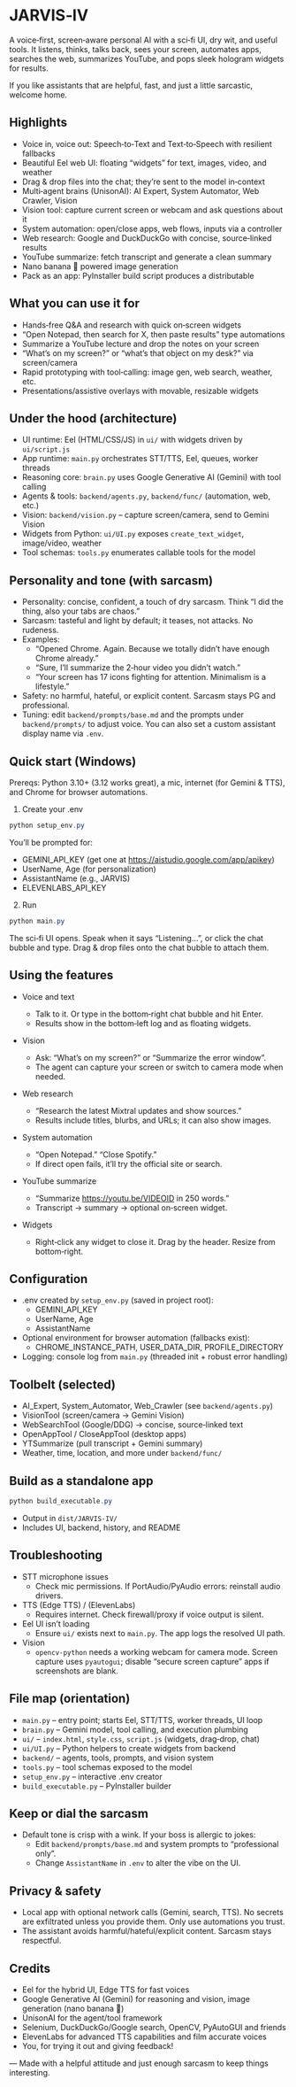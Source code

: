# JARVIS‑IV

A voice‑first, screen‑aware personal AI with a sci‑fi UI, dry wit, and useful tools. It listens, thinks, talks back, sees your screen, automates apps, searches the web, summarizes YouTube, and pops sleek hologram widgets for results.

If you like assistants that are helpful, fast, and just a little sarcastic, welcome home.


## Highlights

- Voice in, voice out: Speech‑to‑Text and Text‑to‑Speech with resilient fallbacks
- Beautiful Eel web UI: floating “widgets” for text, images, video, and weather
- Drag & drop files into the chat; they’re sent to the model in‑context
- Multi‑agent brains (UnisonAI): AI Expert, System Automator, Web Crawler, Vision
- Vision tool: capture current screen or webcam and ask questions about it
- System automation: open/close apps, web flows, inputs via a controller
- Web research: Google and DuckDuckGo with concise, source‑linked results
- YouTube summarize: fetch transcript and generate a clean summary
- Nano banana 🍌 powered image generation
- Pack as an app: PyInstaller build script produces a distributable


## What you can use it for

- Hands‑free Q&A and research with quick on‑screen widgets
- “Open Notepad, then search for X, then paste results” type automations
- Summarize a YouTube lecture and drop the notes on your screen
- “What’s on my screen?” or “what’s that object on my desk?” via screen/camera
- Rapid prototyping with tool‑calling: image gen, web search, weather, etc.
- Presentations/assistive overlays with movable, resizable widgets


## Under the hood (architecture)

- UI runtime: Eel (HTML/CSS/JS) in `ui/` with widgets driven by `ui/script.js`
- App runtime: `main.py` orchestrates STT/TTS, Eel, queues, worker threads
- Reasoning core: `brain.py` uses Google Generative AI (Gemini) with tool calling
- Agents & tools: `backend/agents.py`, `backend/func/` (automation, web, etc.)
- Vision: `backend/vision.py` – capture screen/camera, send to Gemini Vision
- Widgets from Python: `ui/UI.py` exposes `create_text_widget`, image/video, weather
- Tool schemas: `tools.py` enumerates callable tools for the model


## Personality and tone (with sarcasm)

- Personality: concise, confident, a touch of dry sarcasm. Think “I did the thing, also your tabs are chaos.”
- Sarcasm: tasteful and light by default; it teases, not attacks. No rudeness.
- Examples:
  - “Opened Chrome. Again. Because we totally didn’t have enough Chrome already.”
  - “Sure, I’ll summarize the 2‑hour video you didn’t watch.”
  - “Your screen has 17 icons fighting for attention. Minimalism is a lifestyle.”
- Safety: no harmful, hateful, or explicit content. Sarcasm stays PG and professional.
- Tuning: edit `backend/prompts/base.md` and the prompts under `backend/prompts/` to adjust voice. You can also set a custom assistant display name via `.env`.


## Quick start (Windows)

Prereqs: Python 3.10+ (3.12 works great), a mic, internet (for Gemini & TTS), and Chrome for browser automations.
1) Create your .env

```powershell
python setup_env.py
```

You’ll be prompted for:
- GEMINI_API_KEY (get one at https://aistudio.google.com/app/apikey)
- UserName, Age (for personalization)
- AssistantName (e.g., JARVIS)
- ELEVENLABS_API_KEY

2) Run

```powershell
python main.py
```

The sci‑fi UI opens. Speak when it says “Listening…”, or click the chat bubble and type. Drag & drop files onto the chat bubble to attach them.


## Using the features

- Voice and text
  - Talk to it. Or type in the bottom‑right chat bubble and hit Enter.
  - Results show in the bottom‑left log and as floating widgets.

- Vision
  - Ask: “What’s on my screen?” or “Summarize the error window”.
  - The agent can capture your screen or switch to camera mode when needed.

- Web research
  - “Research the latest Mixtral updates and show sources.”
  - Results include titles, blurbs, and URLs; it can also show images.

- System automation
  - “Open Notepad.” “Close Spotify.”
  - If direct open fails, it’ll try the official site or search.

- YouTube summarize
  - “Summarize https://youtu.be/VIDEOID in 250 words.”
  - Transcript → summary → optional on‑screen widget.

- Widgets
  - Right‑click any widget to close it. Drag by the header. Resize from bottom‑right.


## Configuration

- .env created by `setup_env.py` (saved in project root):
  - GEMINI_API_KEY
  - UserName, Age
  - AssistantName
- Optional environment for browser automation (fallbacks exist):
  - CHROME_INSTANCE_PATH, USER_DATA_DIR, PROFILE_DIRECTORY
- Logging: console log from `main.py` (threaded init + robust error handling)


## Toolbelt (selected)

- AI_Expert, System_Automator, Web_Crawler (see `backend/agents.py`)
- VisionTool (screen/camera → Gemini Vision)
- WebSearchTool (Google/DDG) → concise, source‑linked text
- OpenAppTool / CloseAppTool (desktop apps)
- YTSummarize (pull transcript + Gemini summary)
- Weather, time, location, and more under `backend/func/`


## Build as a standalone app

```powershell
python build_executable.py
```

- Output in `dist/JARVIS-IV/`
- Includes UI, backend, history, and README


## Troubleshooting

- STT microphone issues
  - Check mic permissions. If PortAudio/PyAudio errors: reinstall audio drivers.
- TTS (Edge TTS) / (ElevenLabs)
  - Requires internet. Check firewall/proxy if voice output is silent.
- Eel UI isn’t loading
  - Ensure `ui/` exists next to `main.py`. The app logs the resolved UI path.
- Vision
  - `opencv-python` needs a working webcam for camera mode. Screen capture uses `pyautogui`; disable “secure screen capture” apps if screenshots are blank.


## File map (orientation)

- `main.py` – entry point; starts Eel, STT/TTS, worker threads, UI loop
- `brain.py` – Gemini model, tool calling, and execution plumbing
- `ui/` – `index.html`, `style.css`, `script.js` (widgets, drag‑drop, chat)
- `ui/UI.py` – Python helpers to create widgets from backend
- `backend/` – agents, tools, prompts, and vision system
- `tools.py` – tool schemas exposed to the model
- `setup_env.py` – interactive .env creator
- `build_executable.py` – PyInstaller builder


## Keep or dial the sarcasm

- Default tone is crisp with a wink. If your boss is allergic to jokes:
  - Edit `backend/prompts/base.md` and system prompts to “professional only”.
  - Change `AssistantName` in `.env` to alter the vibe on the UI.


## Privacy & safety

- Local app with optional network calls (Gemini, search, TTS). No secrets are exfiltrated unless you provide them. Only use automations you trust.
- The assistant avoids harmful/hateful/explicit content. Sarcasm stays respectful.


## Credits

- Eel for the hybrid UI, Edge TTS for fast voices
- Google Generative AI (Gemini) for reasoning and vision, image generation (nano banana 🍌)
- UnisonAI for the agent/tool framework
- Selenium, DuckDuckGo/Google search, OpenCV, PyAutoGUI and friends
- ElevenLabs for advanced TTS capabilities and film accurate voices
- You, for trying it out and giving feedback!


––
Made with a helpful attitude and just enough sarcasm to keep things interesting.


